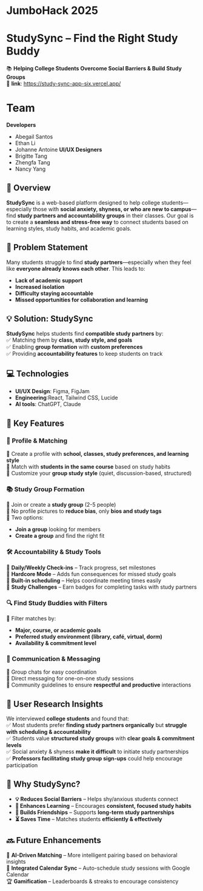 # **JumboHack 2025**

# **StudySync – Find the Right Study Buddy**  
📚 **Helping College Students Overcome Social Barriers & Build Study Groups**  
🔗 **link**: https://study-sync-app-six.vercel.app/

# **Team**
**Developers**
- Abegail Santos
- Ethan Li
- Johanne Antoine
**UI/UX Designers**
- Brigitte Tang
- Zhengfa Tang
- Nancy Yang

## **🚀 Overview**  
**StudySync** is a web-based platform designed to help college students—especially those with **social anxiety, shyness, or who are new to campus**—find **study partners and accountability groups** in their classes. Our goal is to create a **seamless and stress-free way** to connect students based on learning styles, study habits, and academic goals.

## **🎯 Problem Statement**  
Many students struggle to find **study partners**—especially when they feel like **everyone already knows each other**. This leads to:  
- **Lack of academic support**  
- **Increased isolation**  
- **Difficulty staying accountable**  
- **Missed opportunities for collaboration and learning**  

## **💡 Solution: StudySync**  
**StudySync** helps students find **compatible study partners** by:  
✅ Matching them by **class, study style, and goals**  
✅ Enabling **group formation** with **custom preferences**  
✅ Providing **accountability features** to keep students on track  

## **💻 Technologies**  
- **UI/UX Design**: Figma, FigJam
- **Engineering**:React, Tailwind CSS, Lucide
- **AI tools**: ChatGPT, Claude

## **🎯 Key Features**  

### **👤 Profile & Matching**  
🔹 Create a profile with **school, classes, study preferences, and learning style**  
🔹 Match with **students in the same course** based on study habits  
🔹 Customize your **group study style** (quiet, discussion-based, structured)  

### **📚 Study Group Formation**  
🔹 Join or create a **study group** (2-5 people)  
🔹 No profile pictures to **reduce bias**, only **bios and study tags**  
🔹 Two options:  
   - **Join a group** looking for members  
   - **Create a group** and find the right fit  

### **🛠 Accountability & Study Tools**  
🔹 **Daily/Weekly Check-ins** – Track progress, set milestones  
🔹 **Hardcore Mode** – Adds fun consequences for missed study goals  
🔹 **Built-in scheduling** – Helps coordinate meeting times easily  
🔹 **Study Challenges** – Earn badges for completing tasks with study partners  

### **🔍 Find Study Buddies with Filters**  
🔹 Filter matches by:  
   - **Major, course, or academic goals**  
   - **Preferred study environment (library, café, virtual, dorm)**  
   - **Availability & commitment level**  

### **💬 Communication & Messaging**  
🔹 Group chats for easy coordination  
🔹 Direct messaging for one-on-one study sessions  
🔹 Community guidelines to ensure **respectful and productive** interactions  

## **🔬 User Research Insights**  
We interviewed **college students** and found that:  
✅ Most students prefer **finding study partners organically** but **struggle with scheduling & accountability**  
✅ Students value **structured study groups** with **clear goals & commitment levels**  
✅ Social anxiety & shyness **make it difficult** to initiate study partnerships  
✅ **Professors facilitating study group sign-ups** could help encourage participation  

## **🌟 Why StudySync?**  
- **💡 Reduces Social Barriers** – Helps shy/anxious students connect  
- **📖 Enhances Learning** – Encourages **consistent, focused study habits**  
- **🤝 Builds Friendships** – Supports **long-term study partnerships**  
- **⏳ Saves Time** – Matches students **efficiently & effectively**  

## **🔜 Future Enhancements**  
🚀 **AI-Driven Matching** – More intelligent pairing based on behavioral insights  
📆 **Integrated Calendar Sync** – Auto-schedule study sessions with Google Calendar  
🏆 **Gamification** – Leaderboards & streaks to encourage consistency  
